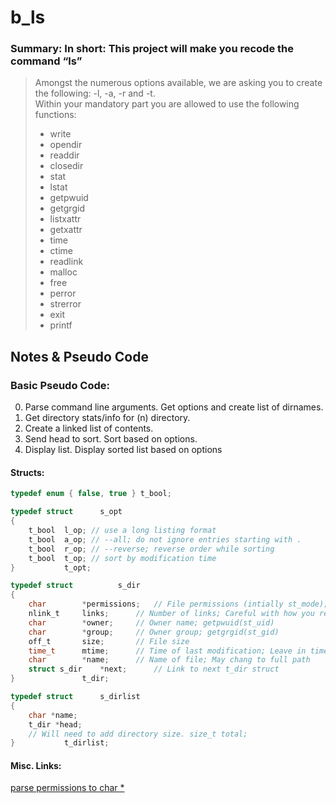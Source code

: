 # b_ls
### Summary: In short: This project will make you recode the command “ls”

>Amongst the numerous options available, we are asking you to create the
following: -l, -a, -r and -t.  
>Within your mandatory part you are allowed to use the following functions:
>* write
>* opendir
>* readdir
>* closedir
>* stat
>* lstat
>* getpwuid
>* getgrgid
>* listxattr
>* getxattr
>* time
>* ctime
>* readlink
>* malloc
>* free
>* perror
>* strerror
>* exit
>* printf

## Notes & Pseudo Code  

### Basic Pseudo Code:  
0. Parse command line arguments. Get options and create list of dirnames.
1. Get directory stats/info for (n) directory.
2. Create a linked list of contents.
3. Send head to sort. Sort based on options.
4. Display list. Display sorted list based on options  
  
  
#### Structs:
```h
typedef enum { false, true } t_bool;

typedef struct		s_opt
{
	t_bool	l_op; // use a long listing format
	t_bool	a_op; // --all; do not ignore entries starting with .
	t_bool	r_op; // --reverse; reverse order while sorting
	t_bool	t_op; // sort by modification time
}			t_opt;

typedef struct 			s_dir
{
	char 		*permissions;	// File permissions (intially st_mode); 
	nlink_t 	links;		// Number of links; Careful with how you read symlinks
	char 		*owner;		// Owner name; getpwuid(st_uid)
	char 		*group;		// Owner group; getgrgid(st_gid)
	off_t 		size;		// File size
	time_t 		mtime;		// Time of last modification; Leave in time_t for sort
	char 		*name;		// Name of file; May chang to full path
	struct s_dir	*next;		// Link to next t_dir struct
}				t_dir;

typedef struct		s_dirlist
{
	char *name;
	t_dir *head;
	// Will need to add directory size. size_t total;
} 			t_dirlist;
```
  
#### Misc. Links:
[parse permissions to char  *](http://codewiki.wikidot.com/c:system-calls:stat)
